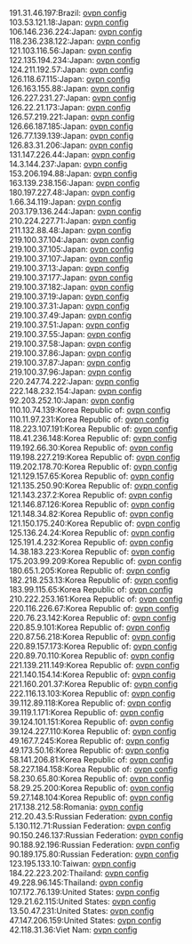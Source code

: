 191.31.46.197:Brazil: [ovpn config](vpn/191_31_46_197.ovpn)  
103.53.121.18:Japan: [ovpn config](vpn/103_53_121_18.ovpn)  
106.146.236.224:Japan: [ovpn config](vpn/106_146_236_224.ovpn)  
118.236.238.122:Japan: [ovpn config](vpn/118_236_238_122.ovpn)  
121.103.116.56:Japan: [ovpn config](vpn/121_103_116_56.ovpn)  
122.135.194.234:Japan: [ovpn config](vpn/122_135_194_234.ovpn)  
124.211.192.57:Japan: [ovpn config](vpn/124_211_192_57.ovpn)  
126.118.67.115:Japan: [ovpn config](vpn/126_118_67_115.ovpn)  
126.163.155.88:Japan: [ovpn config](vpn/126_163_155_88.ovpn)  
126.227.231.27:Japan: [ovpn config](vpn/126_227_231_27.ovpn)  
126.22.21.173:Japan: [ovpn config](vpn/126_22_21_173.ovpn)  
126.57.219.221:Japan: [ovpn config](vpn/126_57_219_221.ovpn)  
126.66.187.185:Japan: [ovpn config](vpn/126_66_187_185.ovpn)  
126.77.139.139:Japan: [ovpn config](vpn/126_77_139_139.ovpn)  
126.83.31.206:Japan: [ovpn config](vpn/126_83_31_206.ovpn)  
131.147.226.44:Japan: [ovpn config](vpn/131_147_226_44.ovpn)  
14.3.144.237:Japan: [ovpn config](vpn/14_3_144_237.ovpn)  
153.206.194.88:Japan: [ovpn config](vpn/153_206_194_88.ovpn)  
163.139.238.156:Japan: [ovpn config](vpn/163_139_238_156.ovpn)  
180.197.227.48:Japan: [ovpn config](vpn/180_197_227_48.ovpn)  
1.66.34.119:Japan: [ovpn config](vpn/1_66_34_119.ovpn)  
203.179.136.244:Japan: [ovpn config](vpn/203_179_136_244.ovpn)  
210.224.227.71:Japan: [ovpn config](vpn/210_224_227_71.ovpn)  
211.132.88.48:Japan: [ovpn config](vpn/211_132_88_48.ovpn)  
219.100.37.104:Japan: [ovpn config](vpn/219_100_37_104.ovpn)  
219.100.37.105:Japan: [ovpn config](vpn/219_100_37_105.ovpn)  
219.100.37.107:Japan: [ovpn config](vpn/219_100_37_107.ovpn)  
219.100.37.13:Japan: [ovpn config](vpn/219_100_37_13.ovpn)  
219.100.37.177:Japan: [ovpn config](vpn/219_100_37_177.ovpn)  
219.100.37.182:Japan: [ovpn config](vpn/219_100_37_182.ovpn)  
219.100.37.19:Japan: [ovpn config](vpn/219_100_37_19.ovpn)  
219.100.37.31:Japan: [ovpn config](vpn/219_100_37_31.ovpn)  
219.100.37.49:Japan: [ovpn config](vpn/219_100_37_49.ovpn)  
219.100.37.51:Japan: [ovpn config](vpn/219_100_37_51.ovpn)  
219.100.37.55:Japan: [ovpn config](vpn/219_100_37_55.ovpn)  
219.100.37.58:Japan: [ovpn config](vpn/219_100_37_58.ovpn)  
219.100.37.86:Japan: [ovpn config](vpn/219_100_37_86.ovpn)  
219.100.37.87:Japan: [ovpn config](vpn/219_100_37_87.ovpn)  
219.100.37.96:Japan: [ovpn config](vpn/219_100_37_96.ovpn)  
220.247.74.222:Japan: [ovpn config](vpn/220_247_74_222.ovpn)  
222.148.232.154:Japan: [ovpn config](vpn/222_148_232_154.ovpn)  
92.203.252.10:Japan: [ovpn config](vpn/92_203_252_10.ovpn)  
110.10.74.139:Korea Republic of: [ovpn config](vpn/110_10_74_139.ovpn)  
110.11.97.231:Korea Republic of: [ovpn config](vpn/110_11_97_231.ovpn)  
118.223.107.191:Korea Republic of: [ovpn config](vpn/118_223_107_191.ovpn)  
118.41.236.148:Korea Republic of: [ovpn config](vpn/118_41_236_148.ovpn)  
119.192.66.30:Korea Republic of: [ovpn config](vpn/119_192_66_30.ovpn)  
119.198.227.219:Korea Republic of: [ovpn config](vpn/119_198_227_219.ovpn)  
119.202.178.70:Korea Republic of: [ovpn config](vpn/119_202_178_70.ovpn)  
121.129.157.65:Korea Republic of: [ovpn config](vpn/121_129_157_65.ovpn)  
121.135.250.90:Korea Republic of: [ovpn config](vpn/121_135_250_90.ovpn)  
121.143.237.2:Korea Republic of: [ovpn config](vpn/121_143_237_2.ovpn)  
121.146.87.126:Korea Republic of: [ovpn config](vpn/121_146_87_126.ovpn)  
121.148.34.82:Korea Republic of: [ovpn config](vpn/121_148_34_82.ovpn)  
121.150.175.240:Korea Republic of: [ovpn config](vpn/121_150_175_240.ovpn)  
125.136.24.24:Korea Republic of: [ovpn config](vpn/125_136_24_24.ovpn)  
125.191.4.232:Korea Republic of: [ovpn config](vpn/125_191_4_232.ovpn)  
14.38.183.223:Korea Republic of: [ovpn config](vpn/14_38_183_223.ovpn)  
175.203.99.209:Korea Republic of: [ovpn config](vpn/175_203_99_209.ovpn)  
180.65.1.205:Korea Republic of: [ovpn config](vpn/180_65_1_205.ovpn)  
182.218.253.13:Korea Republic of: [ovpn config](vpn/182_218_253_13.ovpn)  
183.99.115.65:Korea Republic of: [ovpn config](vpn/183_99_115_65.ovpn)  
210.222.253.161:Korea Republic of: [ovpn config](vpn/210_222_253_161.ovpn)  
220.116.226.67:Korea Republic of: [ovpn config](vpn/220_116_226_67.ovpn)  
220.76.23.142:Korea Republic of: [ovpn config](vpn/220_76_23_142.ovpn)  
220.85.9.101:Korea Republic of: [ovpn config](vpn/220_85_9_101.ovpn)  
220.87.56.218:Korea Republic of: [ovpn config](vpn/220_87_56_218.ovpn)  
220.89.157.173:Korea Republic of: [ovpn config](vpn/220_89_157_173.ovpn)  
220.89.70.110:Korea Republic of: [ovpn config](vpn/220_89_70_110.ovpn)  
221.139.211.149:Korea Republic of: [ovpn config](vpn/221_139_211_149.ovpn)  
221.140.154.14:Korea Republic of: [ovpn config](vpn/221_140_154_14.ovpn)  
221.160.201.37:Korea Republic of: [ovpn config](vpn/221_160_201_37.ovpn)  
222.116.13.103:Korea Republic of: [ovpn config](vpn/222_116_13_103.ovpn)  
39.112.89.118:Korea Republic of: [ovpn config](vpn/39_112_89_118.ovpn)  
39.119.1.171:Korea Republic of: [ovpn config](vpn/39_119_1_171.ovpn)  
39.124.101.151:Korea Republic of: [ovpn config](vpn/39_124_101_151.ovpn)  
39.124.227.110:Korea Republic of: [ovpn config](vpn/39_124_227_110.ovpn)  
49.167.7.245:Korea Republic of: [ovpn config](vpn/49_167_7_245.ovpn)  
49.173.50.16:Korea Republic of: [ovpn config](vpn/49_173_50_16.ovpn)  
58.141.206.81:Korea Republic of: [ovpn config](vpn/58_141_206_81.ovpn)  
58.227.184.158:Korea Republic of: [ovpn config](vpn/58_227_184_158.ovpn)  
58.230.65.80:Korea Republic of: [ovpn config](vpn/58_230_65_80.ovpn)  
58.29.25.200:Korea Republic of: [ovpn config](vpn/58_29_25_200.ovpn)  
59.27.148.104:Korea Republic of: [ovpn config](vpn/59_27_148_104.ovpn)  
217.138.212.58:Romania: [ovpn config](vpn/217_138_212_58.ovpn)  
212.20.43.5:Russian Federation: [ovpn config](vpn/212_20_43_5.ovpn)  
5.130.112.71:Russian Federation: [ovpn config](vpn/5_130_112_71.ovpn)  
90.150.246.137:Russian Federation: [ovpn config](vpn/90_150_246_137.ovpn)  
90.188.92.196:Russian Federation: [ovpn config](vpn/90_188_92_196.ovpn)  
90.189.175.80:Russian Federation: [ovpn config](vpn/90_189_175_80.ovpn)  
123.195.133.10:Taiwan: [ovpn config](vpn/123_195_133_10.ovpn)  
184.22.223.202:Thailand: [ovpn config](vpn/184_22_223_202.ovpn)  
49.228.96.145:Thailand: [ovpn config](vpn/49_228_96_145.ovpn)  
107.172.76.139:United States: [ovpn config](vpn/107_172_76_139.ovpn)  
129.21.62.115:United States: [ovpn config](vpn/129_21_62_115.ovpn)  
13.50.47.231:United States: [ovpn config](vpn/13_50_47_231.ovpn)  
47.147.206.159:United States: [ovpn config](vpn/47_147_206_159.ovpn)  
42.118.31.36:Viet Nam: [ovpn config](vpn/42_118_31_36.ovpn)  
